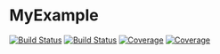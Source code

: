 # MyExample

[![Build Status](https://travis-ci.com/jackyang282/MyExample.jl.svg?branch=master)](https://travis-ci.com/jackyang282/MyExample.jl)
[![Build Status](https://ci.appveyor.com/api/projects/status/github/jackyang282/MyExample.jl?svg=true)](https://ci.appveyor.com/project/jackyang282/MyExample-jl)
[![Coverage](https://codecov.io/gh/jackyang282/MyExample.jl/branch/master/graph/badge.svg)](https://codecov.io/gh/jackyang282/MyExample.jl)
[![Coverage](https://coveralls.io/repos/github/jackyang282/MyExample.jl/badge.svg?branch=master)](https://coveralls.io/github/jackyang282/MyExample.jl?branch=master)
